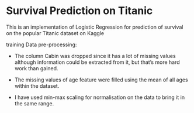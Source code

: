 # Survival Prediction on Titanic

This is an implementation of Logistic Regression for prediction of survival on the popular Titanic dataset on Kaggle

training Data pre-processing:

* The column Cabin was dropped since it has a lot of missing values although information could be extracted from it, but that’s more hard work than gained.

* The missing values of age feature were filled using the mean of all ages within the dataset.

* I have used min-max scaling for normalisation on the data to bring it in the same range.
